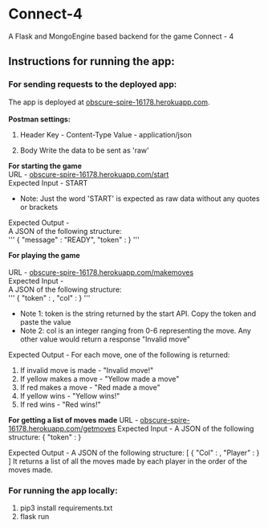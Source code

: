 # Connect-4
A Flask and MongoEngine based backend for the game Connect - 4

## Instructions for running the app:

### For sending requests to the deployed app:

The app is deployed at [obscure-spire-16178.herokuapp.com](obscure-spire-16178.herokuapp.com).<br><br>
**Postman settings:**
1. Header
Key - Content-Type
Value - application/json

2. Body
Write the data to be sent as 'raw'

**For starting the game**<br>
URL - [obscure-spire-16178.herokuapp.com/start](obscure-spire-16178.herokuapp.com/start)<br>
Expected Input -  START<br>
* Note: Just the word 'START' is expected as raw data without any quotes or brackets

Expected Output - <br>
A JSON of the following structure:<br>
'''
{
    "message" : "READY",
    "token" : <token>
}
'''

**For playing the game**<br><br>
URL - [obscure-spire-16178.herokuapp.com/makemoves](obscure-spire-16178.herokuapp.com/makemoves)<br>
Expected Input -<br>
A JSON of the following structure:<br>
'''
{
    "token" : <token>,
    "col" : <col>
}
'''
* Note 1: token is the string returned by the start API. Copy the token and paste the value 
* Note 2: col is an integer ranging from 0-6 representing the move. Any other value would return a response "Invalid move" <br>

Expected Output - 
For each move, one of the following is returned:
1. If invalid move is made - "Invalid move!"
2. If yellow makes a move - "Yellow made a move"
3. If red makes a move - "Red made a move"
4. If yellow wins - "Yellow wins!"
5. If red wins - "Red wins!"

**For getting a list of moves made**
URL - [obscure-spire-16178.herokuapp.com/getmoves](obscure-spire-16178.herokuapp.com/getmoves)
Expected Input -
A JSON of the following structure:
{
    "token" : <token>
}

Expected Output -
A JSON of the following structure:
[
    {
        "Col" : <col>,
        "Player" : <player>
    }
]
It returns a list of all the moves made by each player in the order of the moves made.

### For running the app locally:

1. pip3 install requirements.txt
2. flask run


